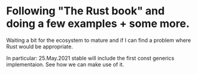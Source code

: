 # Following "The Rust book" and doing a few examples + some more.

Waiting a bit for the ecosystem to mature and if I can find a problem where Rust would be appropriate.

In particular: 25.May.2021 stable will include the first const generics implementaion. See how we can make use of it.
